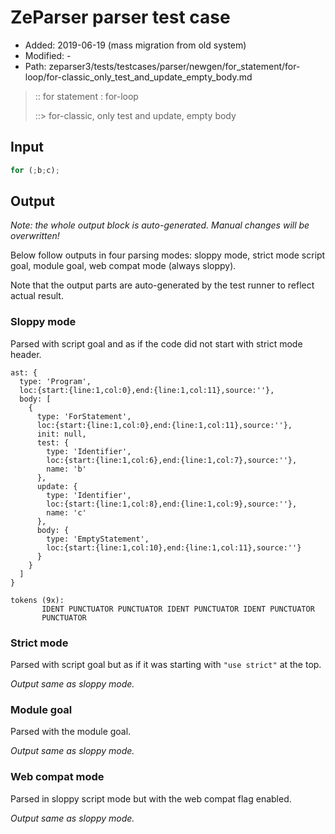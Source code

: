# ZeParser parser test case

- Added: 2019-06-19 (mass migration from old system)
- Modified: -
- Path: zeparser3/tests/testcases/parser/newgen/for_statement/for-loop/for-classic_only_test_and_update_empty_body.md

> :: for statement : for-loop
>
> ::> for-classic, only test and update, empty body

## Input

`````js
for (;b;c);
`````

## Output

_Note: the whole output block is auto-generated. Manual changes will be overwritten!_

Below follow outputs in four parsing modes: sloppy mode, strict mode script goal, module goal, web compat mode (always sloppy).

Note that the output parts are auto-generated by the test runner to reflect actual result.

### Sloppy mode

Parsed with script goal and as if the code did not start with strict mode header.

`````
ast: {
  type: 'Program',
  loc:{start:{line:1,col:0},end:{line:1,col:11},source:''},
  body: [
    {
      type: 'ForStatement',
      loc:{start:{line:1,col:0},end:{line:1,col:11},source:''},
      init: null,
      test: {
        type: 'Identifier',
        loc:{start:{line:1,col:6},end:{line:1,col:7},source:''},
        name: 'b'
      },
      update: {
        type: 'Identifier',
        loc:{start:{line:1,col:8},end:{line:1,col:9},source:''},
        name: 'c'
      },
      body: {
        type: 'EmptyStatement',
        loc:{start:{line:1,col:10},end:{line:1,col:11},source:''}
      }
    }
  ]
}

tokens (9x):
       IDENT PUNCTUATOR PUNCTUATOR IDENT PUNCTUATOR IDENT PUNCTUATOR
       PUNCTUATOR
`````

### Strict mode

Parsed with script goal but as if it was starting with `"use strict"` at the top.

_Output same as sloppy mode._

### Module goal

Parsed with the module goal.

_Output same as sloppy mode._

### Web compat mode

Parsed in sloppy script mode but with the web compat flag enabled.

_Output same as sloppy mode._
